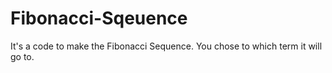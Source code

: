 # Fibonacci-Sqeuence
It's a code to make the Fibonacci Sequence. You chose to which term it will go to. 

